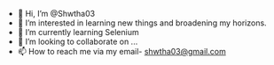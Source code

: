 - 👋 Hi, I’m @Shwtha03
- 👀 I’m interested in learning new things and broadening my horizons.
- 🌱 I’m currently learning Selenium
- 💞️ I’m looking to collaborate on ...
- 📫 How to reach me via my email- shwtha03@gmail.com

<!---
Shwtha03/Shwtha03 is a ✨ special ✨ repository because its `README.md` (this file) appears on your GitHub profile.
You can click the Preview link to take a look at your changes.
--->
